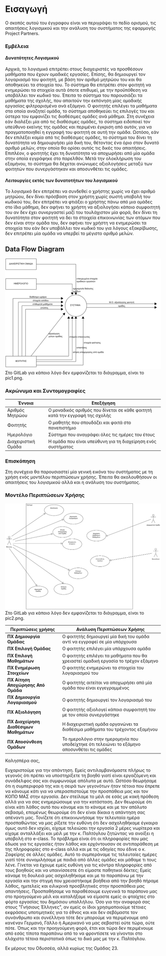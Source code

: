 # Εισαγωγή



Ο σκοπός αυτού του έγγραφου είναι να περιγράψει το πεδίο ορισμού, τις απαιτήσεις λογισμικού και την ανάλυση του συστήματος της εφαρμογής Project Partners.

### Εμβέλεια

#### Δυνατότητες Λογισμικού
Αρχικά, το λογισμικό επιτρέπει στους διαχειριστές να προσθέσουν μαθήματα που έχουν ομαδικές εργασίες. Επίσης, θα δημιουργεί τον λογαριασμό του φοιτητή, με βάση τον αριθμό μητρώου του και θα αποθηκεύει τα στοιχεία του. Το σύστημα θα επιτρέπει στον φοιτητή να ενημερώσει τα στοιχεία αυτά όποτε επιθυμεί, με την προϋπόθεση να υποβάλλει τον κωδικό του. Έπειτα το σύστημα του παρουσιάζει τα μαθήματα της σχολής, που απαιτούν την εκπόνηση μίας ομαδικής εργασίας φιλτραρισμένα ανά εξάμηνο. Ο φοιτητής επιλέγει τα μαθήματα στα οποία αναζητεί ομάδα, το σύστημα αποθηκεύει τις επιλογές του και ύστερα του εμφανίζει τις διαθέσιμες ομάδες ανά μάθημα. Στη συνέχεια εάν διαλέξει μία από τις διαθέσιμες ομάδες, το σύστημα ειδοποιεί τον υπεύθυνο εκείνης της ομάδας και περιμένει έγκριση από αυτόν, για να πραγματοποιηθεί η εγγραφή του φοιτητή σε αυτή την ομάδα. Ωστόσο, εάν δεν επιλέξει καμία από τις διαθέσιμες ομάδες, το σύστημα του δίνει τη δυνατότητα να δημιουργήσει μία δική του, θέτοντας ένα όριο στον δυνατό αριθμό μελών, στην οποία θα ορίσει αυτός τις δικές του απαιτήσεις. Επιπλέον, ο φοιτητής έχει τη δυνατότητα να αποχωρήσει από μία ομάδα στην οποία εγγράφηκε στο παρελθόν. Μετά την ολοκλήρωση του εξαμήνου, το σύστημα θα δέχεται ανώνυμες αξιολογήσεις μεταξύ των φοιτητών που συνεργάστηκαν και αποσυνθέτει τις ομάδες.

#### Λειτουργίες εκτός των δυνατοτήτων του λογισμικού
Το λογισμικό δεν επιτρέπει να συνδεθεί ο χρήστης χωρίς να έχει αριθμό μητρώου, δεν δίνει πρόσβαση στον χρήστη χωρίς σωστή υποβολή του κωδικού του, δεν επιτρέπει να φτιάξει ο χρήστης πάνω από μια ομάδες στο ίδιο μάθημα, δεν αφήνει το χρήστη να αξιολογήσει κάποιο συμφοιτητή του αν δεν έχει συνεργαστεί μαζί του τουλάχιστον μία φορά, δεν δίνει τη δυνατότητα στον φοιτητή να δει τα στοιχεία επικοινωνίας των ατόμων που δεν είναι στην ομάδα του, δεν αφήνει τον χρήστη να ενημερώσει τα στοιχεία του εάν δεν υποβάλλει τον κωδικό του για λόγους εξακρίβωσης, δεν επιτρέπει μία ομάδα να υπερβεί το μέγιστο αριθμό μελών.


## Data Flow Diagram
![](pic1.png)
Στο GitLab για κάποιο λόγο δεν εμφανίζεται το διάγραμμα, είναι το pic1.png.
### Ακρώνυμα και Συντομογραφίες

|  Έννοια  |   Επεξήγηση     |
|----------------------|----------------------------------|
| Αριθμός Μητρώου                | Ο μοναδικός αριθμός που δίνεται σε κάθε φοιτητή κατά την εγγραφή της σχολής |
| Φοιτητής| Ο μαθητής που σπουδάζει και φοιτά στο πανεπιστήμιο|
| Ημερολόγιο| Σύστημα που αναγράφει όλες τις ημέρες του έτους|
| Διαχειριστική Ομάδα| Η ομάδα που είναι υπεύθυνη για τη διαχείρηση ενός συστήματος|

### Επισκόπηση

Στη συνέχεια θα παρουσιαστεί μία γενική εικόνα του συστήματος με τη χρήση ενός μοντέλου περιπτώσεων χρήσης. Έπειτα θα ακολουθήσουν οι απαιτήσεις του λογισμικού αλλά και η ανάλυση του συστήματος.


### Μοντέλο Περιπτώσεων Χρήσης


![](pic2.png)
Στο GitLab για κάποιο λόγο δεν εμφανίζεται το διάγραμμα, είναι το pic2.png.

|  Περιπτώσεις χρήσης  |   Ανάλυση Περιπτώσεων Χρήσης     |
| -------------------- |----------------------------------|
| **ΠΧ Δημιουργία Ομάδας** | Ο φοιτητής δημιουργεί μία δική του ομάδα αντί να εγγραφεί σε μία υπάρχουσα|
| **ΠΧ Επιλογή Ομάδας**| Ο φοιτητής επιλέγει μία υπάρχουσα ομάδα |
| **ΠΧ Επιλογή Μαθημάτων**| Ο φοιτητής επιλέγει τα μαθήματα που θα χρειαστεί ομαδική εργασία το τρέχον εξάμηνο|
| **ΠΧ Ενημέρωση Στοιχείων**| Ο φοιτητής ενημερώνει τα στοιχεία του λογαριασμού του|
| **ΠΧ Αίτηση Αποχώρησης Από Ομάδα**| Ο φοιτητής αιτείται να αποχωρήσει από μία ομάδα που είναι εγγεγραμμένος|
| **ΠΧ Δημιουργία Λογαριασμού**| Ο φοιτητής δημιουργεί τον λογαριασμό του|
|**ΠΧ Αξιολόγηση**| Ο φοιτητής αξιολογεί κάποιο συμφοιτητή του με τον οποίο συνεργάστηκε|
|**ΠΧ Διαχείρηση Διαθέσιμων Μαθημάτων**| Η διαχειριστική ομάδα οργανώνει τα διαθέσιμα μαθήματα του τρέχοντος εξαμήνου|
|**ΠΧ Αποσύνθεση Ομάδων**| Το ημερολόγιο στην ημερομηνία που υποδείχτηκε ότι τελειώνει το εξάμηνο αποσυνθέτει τις ομάδες|

Καλησπέρα σας,

Ευχαριστούμε για την απάντηση. Εμείς αντιλαμβανόμαστε πλήρως το γεγονός ότι πρέπει να υποστηρίξετε τη βοηθό γιατί είναι εργαζόμενη και συνάδελφος σας και συμφωνούμε απόλυτα με αυτό.
Ωστόσο θεωρήσαμε ότι η συμπεριφορά της και η σειρά των γεγονότων ήταν τέτοια που έπρεπε να κάνουμε κάτι για να υπερασπιστούμε την προσπάθεια μας και τον ΚΟΠΟ ΜΑΣ
στην εργασία. Δεν στείλαμε το μέιλ σε εσάς με κακή 
πρόθεση αλλά για να σας ενημερώσουμε για την κατάσταση. Δεν θεωρούμε ότι είναι κάτι λάθος αυτό που κάναμε και το κάναμε και με τον απόλυτο σεβασμό, επομένως θεωρούμε ότι δεν είναι δίκαια
η απάντηση σας απέναντι μας. Τονίζετε ότι επικοινωνήσαμε την τελευταία ημέρα προσπαθώντας να μας ρίξετε την ευθύνη ότι δεν ασχοληθήκαμε έγκαιρα όμως αυτό δεν ισχύει, είχαμε τελειώσει την 
εργασία 2 μέρες νωρίτερα και είχαμε ανταλλάξει και μέιλ με την κ. Παλτόγλου ζητώντας να ανοίξει η υποβολή στο e-class. Το πρόβλημα είναι ότι οι πληροφορίες που μας έδωσε για τις εργασίες
ήταν λάθος και ερχόντουσαν σε αντιπαράθεση με της πληροφορίες στο e-class αλλά και με τις οδηγίες που έδινε ο κ. Ζαφείρης σε άλλες ομάδες. Αυτό το συμπεράναμε τις τελευταίες ημέρες γιατί τότε
συνομιλήσαμε με παιδιά από άλλες ομάδες και μάθαμε τι τους λένε. Γίνεται να έχουμε εμείς ευθύνη για τις κόντρα πληροφορίες από τους βοηθούς και να υπαινίσσεστε ότι είμαστε παθητικοί δέκτες;
Εμείς κάναμε τη δουλειά μας ασχοληθήκαμε και με το παραπάνω με την εργασία και την στιγμή που χρειαστήκαμε βοήθεια από την βοηθό πήραμε λάθος, ημιτελείς και ειλικρινά προσβλητικές στην προσπάθεια 
μας απαντήσεις. Προσπαθήσαμε να παραθέσουμε ευγενικά το παράπονο μας στο προηγούμενο μέιλ και καταλήξαμε να είμαστε εμείς οι φταίχτες στο φόρτο εργασίας του δημόσιου υπαλλήλου.
Όσο για την αναφορά σας στους "Γνήσιους Έλληνες", αν εμείς οι ίδιοι χρησιμοποιούμε τέτοιες εκφράσεις υποτιμητικές για το έθνος και
και δεν σεβόμαστε τον συνάνθρωπο και συνέλληνα τότε δεν μπορούμε να περιμένουμε από κανέναν Γερμανό, Γάλλο ή Αμερικανό να μας σεβαστεί ούτε τώρα, ούτε πότε. Όπως και την προηγούμενη φορά,
έτσι και τώρα δεν περιμένουμε από εσάς τίποτα παραπάνω από το να φροντίσετε να γίνονται στο ελάχιστο τέτοια περιστατικά όπως το δικό μας με την κ. Παλτόγλου.

Εκ μέρους του Οδυσσέα,
αλλά κυρίως της Ομάδας 23.